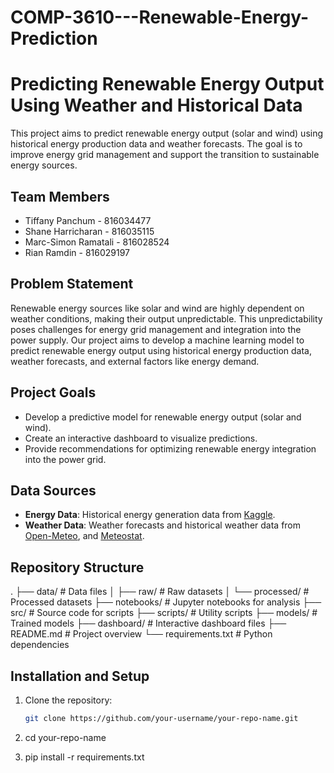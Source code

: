 # COMP-3610---Renewable-Energy-Prediction

# Predicting Renewable Energy Output Using Weather and Historical Data

This project aims to predict renewable energy output (solar and wind) using historical energy production data and weather forecasts. The goal is to improve energy grid management and support the transition to sustainable energy sources.

## Team Members
- Tiffany Panchum - 816034477
- Shane Harricharan - 816035115
- Marc-Simon Ramatali - 816028524
- Rian Ramdin - 816029197

## Problem Statement
Renewable energy sources like solar and wind are highly dependent on weather conditions, making their output unpredictable. This unpredictability poses challenges for energy grid management and integration into the power supply. Our project aims to develop a machine learning model to predict renewable energy output using historical energy production data, weather forecasts, and external factors like energy demand.

## Project Goals
- Develop a predictive model for renewable energy output (solar and wind).
- Create an interactive dashboard to visualize predictions.
- Provide recommendations for optimizing renewable energy integration into the power grid.

## Data Sources
- **Energy Data**: Historical energy generation data from [Kaggle](https://www.kaggle.com/).
- **Weather Data**: Weather forecasts and historical weather data from [Open-Meteo](https://open-meteo.com/), and [Meteostat](https://meteostat.net/).

## Repository Structure
.
├── data/                   # Data files
│   ├── raw/                # Raw datasets
│   └── processed/          # Processed datasets
├── notebooks/              # Jupyter notebooks for analysis
├── src/                    # Source code for scripts
├── scripts/                # Utility scripts
├── models/                 # Trained models
├── dashboard/              # Interactive dashboard files
├── README.md               # Project overview
└── requirements.txt        # Python dependencies

## Installation and Setup
1. Clone the repository:
   ```bash
   git clone https://github.com/your-username/your-repo-name.git

2. cd your-repo-name

3. pip install -r requirements.txt

